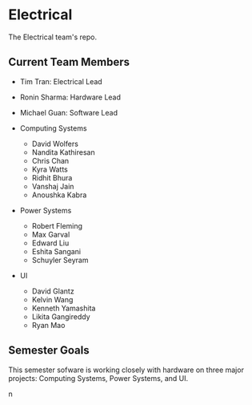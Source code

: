 # Electrical
The Electrical team's repo.

## Current Team Members
* Tim Tran: Electrical Lead
* Ronin Sharma: Hardware Lead
* Michael Guan: Software Lead

* Computing Systems
    * David Wolfers
    * Nandita Kathiresan
    * Chris Chan
    * Kyra Watts
    * Ridhit Bhura
    * Vanshaj Jain
    * Anoushka Kabra

* Power Systems
    * Robert Fleming
    * Max Garval
    * Edward Liu
    * Eshita Sangani
    * Schuyler Seyram

* UI
    * David Glantz
    * Kelvin Wang
    * Kenneth Yamashita
    * Likita Gangireddy
    * Ryan Mao
## Semester Goals

This semester sofware is working closely with hardware on three major projects: Computing Systems, Power Systems, and UI.

n


